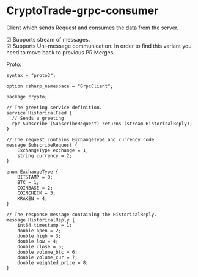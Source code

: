 # CryptoTrade-grpc-consumer

Client which sends Request and consumes the data from the server.

&#9745; Supports stream of messages.  
&#9745; Supports Uni-message communication. In order to find this variant you need to move back to previous PR Merges.  

Proto:
```
syntax = "proto3";

option csharp_namespace = "GrpcClient";

package crypto;

// The greeting service definition.
service HistoricalFeed {
  // Sends a greeting
  rpc Subscribe (SubscribeRequest) returns (stream HistoricalReply);
}

// The request contains ExchangeType and currency code
message SubscribeRequest {
	ExchangeType exchange = 1;
	string currency = 2;
}

enum ExchangeType {
	BITSTAMP = 0;
	BTC = 1;
	COINBASE = 2;
	COINCHECK = 3;
	KRAKEN = 4;
}

// The response message containing the HistoricalReply.
message HistoricalReply {
	int64 timestamp = 1;
	double open = 2;
	double high = 3;
	double low = 4;
	double close = 5;
	double volume_btc = 6;
	double volume_cur = 7;
	double weighted_price = 8;
}
```
